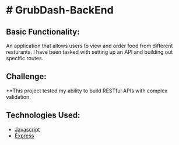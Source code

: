   
# # GrubDash-BackEnd


## Basic Functionality:

An application that allows users to view and order food from different resturants. I have been tasked with setting up an API and building out specific routes.

## Challenge:

**This project tested my ability to build RESTful APIs with complex validation.

## Technologies Used:

-   [Javascript](https://developer.mozilla.org/en-US/docs/Web/JavaScript)
-   [Express](https://expressjs.com/)


